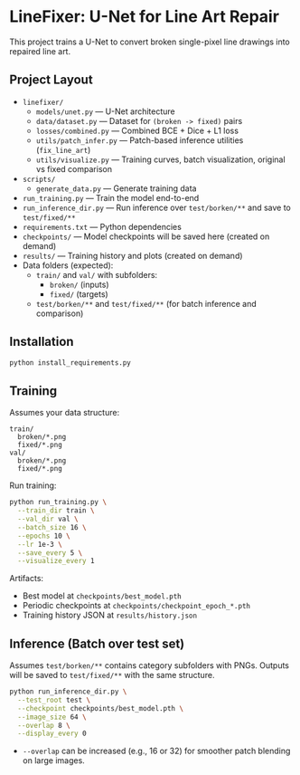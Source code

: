 # LineFixer: U-Net for Line Art Repair

This project trains a U-Net to convert broken single-pixel line drawings into repaired line art.

## Project Layout

- `linefixer/`
  - `models/unet.py` — U-Net architecture
  - `data/dataset.py` — Dataset for `(broken -> fixed)` pairs
  - `losses/combined.py` — Combined BCE + Dice + L1 loss
  - `utils/patch_infer.py` — Patch-based inference utilities (`fix_line_art`)
  - `utils/visualize.py` — Training curves, batch visualization, original vs fixed comparison
- `scripts/`
  - `generate_data.py` — Generate training data
- `run_training.py` — Train the model end-to-end
- `run_inference_dir.py` — Run inference over `test/borken/**` and save to `test/fixed/**`
- `requirements.txt` — Python dependencies
- `checkpoints/` — Model checkpoints will be saved here (created on demand)
- `results/` — Training history and plots (created on demand)
- Data folders (expected):
  - `train/` and `val/` with subfolders:
    - `broken/` (inputs)
    - `fixed/` (targets)
  - `test/borken/**` and `test/fixed/**` (for batch inference and comparison)

## Installation

```bash
python install_requirements.py
```

## Training

Assumes your data structure:

```
train/
  broken/*.png
  fixed/*.png
val/
  broken/*.png
  fixed/*.png
```

Run training:

```bash
python run_training.py \
  --train_dir train \
  --val_dir val \
  --batch_size 16 \
  --epochs 10 \
  --lr 1e-3 \
  --save_every 5 \
  --visualize_every 1
```

Artifacts:
- Best model at `checkpoints/best_model.pth`
- Periodic checkpoints at `checkpoints/checkpoint_epoch_*.pth`
- Training history JSON at `results/history.json`

## Inference (Batch over test set)

Assumes `test/borken/**` contains category subfolders with PNGs. Outputs will be saved to `test/fixed/**` with the same structure.

```bash
python run_inference_dir.py \
  --test_root test \
  --checkpoint checkpoints/best_model.pth \
  --image_size 64 \
  --overlap 8 \
  --display_every 0
```

- `--overlap` can be increased (e.g., 16 or 32) for smoother patch blending on large images.

